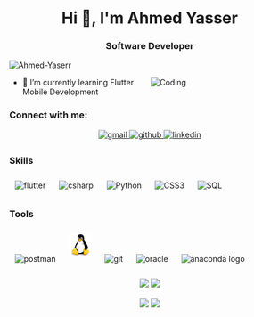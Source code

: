 <h1 align="center">Hi 👋, I'm Ahmed Yasser</h1>
<h3 align="center">Software Developer</h3>
<p align="left"> <img src="https://komarev.com/ghpvc/?username=Ahmed-Yaserr&label=Profile%20views&color=0e75b6&style=flat" alt="Ahmed-Yaserr" /> </p>
<img align="right" alt="Coding" width="250" src="https://media1.tenor.com/m/2uyENRmiUt0AAAAC/coding.gif"/>

- 🌱 I’m currently learning Flutter Mobile Development
 
<h3 align="left">Connect with me:</h3>
<div align="center">
<a href="mailto:mekko234gmail.com" target="_blank">
<img src=https://img.shields.io/badge/gmail-%23F45.svg?&style=for-the-badge&logo=gmail&logoColor=white alt=gmail style="margin-bottom: 5px;" />
</a>
<a href="https://github.com/Ahmed-Yaserr" target="_blank">
<img src=https://img.shields.io/badge/github-%2324292e.svg?&style=for-the-badge&logo=github&logoColor=white alt=github style="margin-bottom: 5px;" />
</a>
<a href="https://www.linkedin.com/in/ahmed-yaserr/" target="_blank">
<img src=https://img.shields.io/badge/linkedin-%231E77B5.svg?&style=for-the-badge&logo=linkedin&logoColor=white alt=linkedin style="margin-bottom: 5px;" />
</a>




<h3 align="left">Skills</h3>
<div align="left">  
<img style="margin: 10px"     src="https://raw.githubusercontent.com/danielcranney/readme-generator/main/public/icons/skills/flutter-colored.svg"alt="flutter" height="40" />  
<img style="margin: 10px"     src="https://raw.githubusercontent.com/danielcranney/readme-generator/main/public/icons/skills/csharp-colored.svg"alt="csharp" height="40"/>
<img style="margin: 10px"     src="https://raw.githubusercontent.com/danielcranney/readme-generator/main/public/icons/skills/python-colored.svg"alt="Python" height="40" /> 
<img style="margin: 10px"     src="https://raw.githubusercontent.com/danielcranney/readme-generator/main/public/icons/skills/css3-colored.svg" alt="CSS3" height="40" />  
<img style="margin: 10px"     src="https://profilinator.rishav.dev/skills-assets/mysql-original-wordmark.svg" alt="SQL" height="40" />    
</div>

<h3 align="left">Tools</h3>

<div align="left">  
<img style="margin: 10px" src="https://www.vectorlogo.zone/logos/getpostman/getpostman-icon.svg" alt="postman" height="40" />  
<img style="margin: 10px" src="https://raw.githubusercontent.com/devicons/devicon/master/icons/linux/linux-original.svg" alt="linux" height="40"/>
<img style="margin: 10px" src="https://raw.githubusercontent.com/danielcranney/readme-generator/main/public/icons/skills/git-colored.svg"alt="git" height="40" />  
<img style="margin: 10px" src="https://profilinator.rishav.dev/skills-assets/oracle-original.svg" alt="oracle" height="40" /> 
<img style="margin: 10px" src="https://cdn.jsdelivr.net/gh/devicons/devicon/icons/anaconda/anaconda-original.svg" height="40" alt="anaconda logo"  />
</div>



<br/>


<div>
  <img width="49.5%" src="https://github-readme-stats.vercel.app/api?username=Ahmed-Yaserr&show_icons=true&theme=radical&hide_border=true&include_all_commits=true&count_private=true" />
    <img width="49.5%" src="https://github-readme-streak-stats.herokuapp.com/?user=Ahmed-Yaserr&theme=radical&hide_border=true" />
</div>
<br>


<div>
<img width="49.5%" align="top" src="https://github-profile-trophy.vercel.app/?username=Ahmed-Yaserr&theme=radical&row=2&column=3&no-frame=true&no-bg=false&margin-w=5&margin-h=5" />
<img width="49.5%" align="top" src="https://github-readme-stats.vercel.app/api/top-langs/?username=Ahmed-Yaserr&layout=compact&theme=radical&hide_border=true&langs_count=12&hide=jupyter%20notebook" />  
 </div>
 
